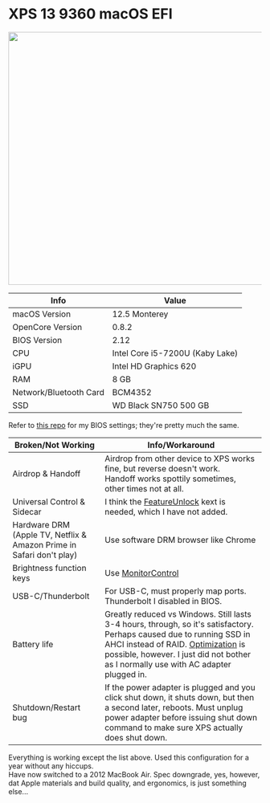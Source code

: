 # XPS 13 9360 macOS EFI

<img src="https://user-images.githubusercontent.com/25702188/216547233-010a7ff1-58d1-4c07-ac3e-2e0d4d0c917d.jpg" width="672" height="504"/>

| Info | Value |
| ------------- | ------------- |
| macOS Version  | 12.5 Monterey  |
| OpenCore Version | 0.8.2 |
| BIOS Version | 2.12|
| CPU  | Intel Core i5-7200U (Kaby Lake)  |
| iGPU | Intel HD Graphics 620 |
| RAM | 8 GB |
| Network/Bluetooth Card | BCM4352 |
| SSD | WD Black SN750 500 GB |

Refer to [this repo](https://github.com/theQuert/XPS-9360-macOS) for my BIOS settings; they're pretty much the same.

| Broken/Not Working | Info/Workaround |
| ------------------ | ---------- |
| Airdrop & Handoff | Airdrop from other device to XPS works fine, but reverse doesn't work.</br>Handoff works spottily sometimes, other times not at all. |
| Universal Control & Sidecar | I think the [FeatureUnlock](https://github.com/acidanthera/FeatureUnlock) kext is needed, which I have not added. |
| Hardware DRM</br>(Apple TV, Netflix & Amazon Prime in Safari don't play) | Use software DRM browser like Chrome |
| Brightness function keys | Use [MonitorControl](https://github.com/MonitorControl/MonitorControl) 
| USB-C/Thunderbolt | For USB-C, must properly map ports. Thunderbolt I disabled in BIOS. |
| Battery life | Greatly reduced vs Windows. Still lasts 3-4 hours, through, so it's satisfactory.</br>Perhaps caused due to running SSD in AHCI instead of RAID. [Optimization](https://dortania.github.io/OpenCore-Post-Install/universal/pm.html) is possible, however. I just did not bother as I normally use with AC adapter plugged in. |
| Shutdown/Restart bug | If the power adapter is plugged and you click shut down, it shuts down, but then a second later, reboots. Must unplug power adapter before issuing shut down command to make sure XPS actually does shut down. |

Everything is working except the list above. Used this configuration for a year without any hiccups.</br>Have now switched to a 2012 MacBook Air. Spec downgrade, yes, however, dat Apple materials and build quality, and ergonomics, is just something else...
